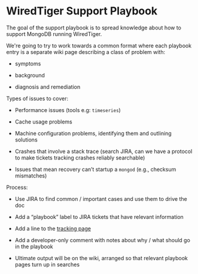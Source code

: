 # WiredTiger Support Playbook

The goal of the support playbook is to spread knowledge about how to support
MongoDB running WiredTiger. 

We're going to try to work towards a common format where each playbook entry is
a separate wiki page describing a class of problem with:

-   symptoms

-   background

-   diagnosis and remediation

Types of issues to cover:

-   Performance issues (tools e.g: `timeseries`)

-   Cache usage problems

-   Machine configuration problems, identifying them and outlining solutions

-   Crashes that involve a stack trace (search JIRA, can we have a protocol to
    make tickets tracking crashes reliably searchable)

-   Issues that mean recovery can’t startup a `mongod` (e.g., checksum
    mismatches)

Process:

-   Use JIRA to find common / important cases and use them to drive the doc

-   Add a “playbook” label to JIRA tickets that have relevant information

-   Add a line to the [tracking page](https://docs.google.com/spreadsheets/d/1IgTm7De5FKFp_xhu_0BUztkRFGsTejc36ezLRjCfb-U/edit#gid=2061226700)

-   Add a developer-only comment with notes about why / what should go in the
    playbook

-   Ultimate output will be on the wiki, arranged so that relevant playbook
    pages turn up in searches
